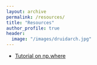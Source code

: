 ```yaml
---
layout: archive
permalink: /resources/
title: "Resources"
author_profile: true
header:
  image: "/images/druidarch.jpg"
---
```


+ [Tutorial on np.where](resources/np.where)

